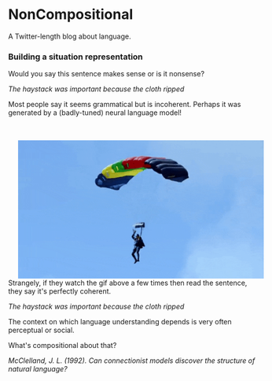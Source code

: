 # NonCompositional

A Twitter-length blog about language.

### Building a situation representation

Would you say this sentence makes sense or is it nonsense? 

*The haystack was important because the cloth ripped*

Most people say it seems grammatical but is incoherent. Perhaps it was generated by a (badly-tuned) neural language model!  

<br/><br/>
<img align="left" src="parachute.gif" width="500" hspace="20">

Strangely, if they watch the gif above a few times then read the sentence, they say it's perfectly coherent. 

*The haystack was important because the cloth ripped*

The context on which language understanding depends is very often perceptual or social.

What's compositional about that? 

*McClelland, J. L. (1992). Can connectionist models discover the structure of natural language?*


